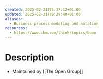 ```yaml
---
created: 2025-02-21T08:37:12+01:00
updated: 2025-02-21T09:39:48+01:00
aliases:
  - Business process modeling and notation
resources:
  - https://www.ibm.com/think/topics/bpmn
---
```

# Description
- Maintained by [[The Open Group]]